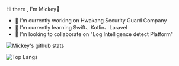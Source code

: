 
<!--
### Hi there 👋
**omega87910/omega87910** is a ✨ _special_ ✨ repository because its `README.md` (this file) appears on your GitHub profile.
- 🤔 I’m looking for help with ...
- 💬 Ask me about ...
- 📫 How to reach me: ...
- 😄 Pronouns: ...
- ⚡ Fun fact: ...
-->
Hi there , I'm Mickey👋
- 🔭 I’m currently working on Hwakang Security Guard Company
- 🌱 I’m currently learning Swift、Kotlin、Laravel
- 👯 I’m looking to collaborate on "Log Intelligence detect Platform"


![Mickey's github stats](https://github-readme-stats.vercel.app/api?username=omega87910&show_icons=true&hide_border=true&icon_color=586069&include_all_commits=true&count_private=true)

![Top Langs](https://github-readme-stats.vercel.app/api/top-langs/?username=omega87910&hide=C&langs_count=6&layout=compact)
